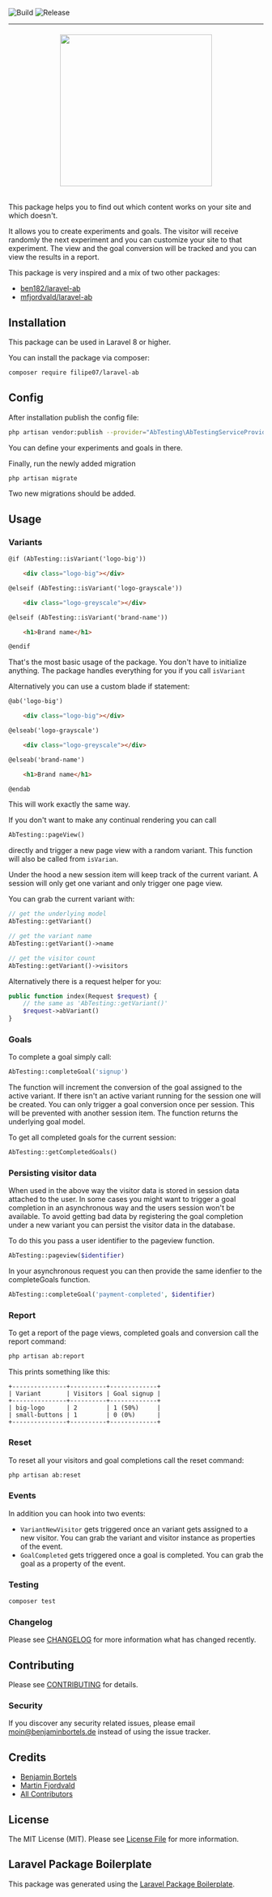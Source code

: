 
![Build](https://github.com/filipe07/laravel-ab/actions/workflows/build.yml/badge.svg)
![Release](https://img.shields.io/badge/Release-1.0.0-green)


<hr>
<h6 align="center">
    <img src="https://i.ibb.co/hy7fjMG/Laravel-AB.png" width="300"/>
</h6>

This package helps you to find out which content works on your site and which doesn't.

It allows you to create experiments and goals. The visitor will receive randomly the next experiment and you can customize your site to that experiment. The view and the goal conversion will be tracked and you can view the results in a report.

This package is very inspired and a mix of two other packages:
- [ben182/laravel-ab](https://github.com/ben182/laravel-ab)
- [mfjordvald/laravel-ab](https://github.com/mfjordvald/laravel-ab)

## Installation

This package can be used in Laravel 8 or higher.

You can install the package via composer:

```bash
composer require filipe07/laravel-ab
```

## Config

After installation publish the config file:

```bash
php artisan vendor:publish --provider="AbTesting\AbTestingServiceProvider"
```

You can define your experiments and goals in there.

Finally, run the newly added migration

```bash
php artisan migrate
```

Two new migrations should be added.

## Usage

### Variants

```html
@if (AbTesting::isVariant('logo-big'))

    <div class="logo-big"></div>

@elseif (AbTesting::isVariant('logo-grayscale'))

    <div class="logo-greyscale"></div>

@elseif (AbTesting::isVariant('brand-name'))

    <h1>Brand name</h1>

@endif
```

That's the most basic usage of the package. You don't have to initialize anything. The package handles everything for you if you call `isVariant`

Alternatively you can use a custom blade if statement:

```html
@ab('logo-big')

    <div class="logo-big"></div>

@elseab('logo-grayscale')

    <div class="logo-greyscale"></div>

@elseab('brand-name')

    <h1>Brand name</h1>

@endab
```

This will work exactly the same way.

If you don't want to make any continual rendering you can call

```php
AbTesting::pageView()
```

directly and trigger a new page view with a random variant. This function will also be called from `isVarian`.

Under the hood a new session item will keep track of the current variant. A session will only get one variant and only trigger one page view.

You can grab the current variant with:

```php
// get the underlying model
AbTesting::getVariant()

// get the variant name
AbTesting::getVariant()->name

// get the visitor count
AbTesting::getVariant()->visitors
```

Alternatively there is a request helper for you:

```php
public function index(Request $request) {
    // the same as 'AbTesting::getVariant()'
    $request->abVariant()
}
```

### Goals

To complete a goal simply call:

```php
AbTesting::completeGoal('signup')
```

The function will increment the conversion of the goal assigned to the active variant. If there isn't an active variant running for the session one will be created. You can only trigger a goal conversion once per session. This will be prevented with another session item. The function returns the underlying goal model.

To get all completed goals for the current session:

```php
AbTesting::getCompletedGoals()
```

### Persisting visitor data
When used in the above way the visitor data is stored in session data attached to the user. In some cases you might want to trigger a goal completion in an asynchronous way and the users session won't be available. To avoid getting bad data by registering the goal completion under a new variant you can persist the visitor data in the database.

To do this you pass a user identifier to the pageview function.

```php
AbTesting::pageview($identifier)
```

In your asynchronous request you can then provide the same idenfier to the completeGoals function.

```php
AbTesting::completeGoal('payment-completed', $identifier)
```

### Report

To get a report of the page views, completed goals and conversion call the report command:

```bash
php artisan ab:report
```

This prints something like this:

```
+---------------+----------+-------------+
| Variant       | Visitors | Goal signup |
+---------------+----------+-------------+
| big-logo      | 2        | 1 (50%)     |
| small-buttons | 1        | 0 (0%)      |
+---------------+----------+-------------+
```

### Reset

To reset all your visitors and goal completions call the reset command:

```bash
php artisan ab:reset
```

### Events

In addition you can hook into two events:

- `VariantNewVisitor` gets triggered once an variant gets assigned to a new visitor. You can grab the variant and visitor instance as properties of the event.
- `GoalCompleted` gets triggered once a goal is completed. You can grab the goal as a property of the event.

### Testing

``` bash
composer test
```

### Changelog

Please see [CHANGELOG](CHANGELOG.md) for more information what has changed recently.

## Contributing

Please see [CONTRIBUTING](CONTRIBUTING.md) for details.

### Security

If you discover any security related issues, please email moin@benjaminbortels.de instead of using the issue tracker.

## Credits

- [Benjamin Bortels](https://github.com/ben182)
- [Martin Fjordvald](https://github.com/mfjordvald)
- [All Contributors](../../contributors)

## License

The MIT License (MIT). Please see [License File](LICENSE.md) for more information.

## Laravel Package Boilerplate

This package was generated using the [Laravel Package Boilerplate](https://laravelpackageboilerplate.com).
